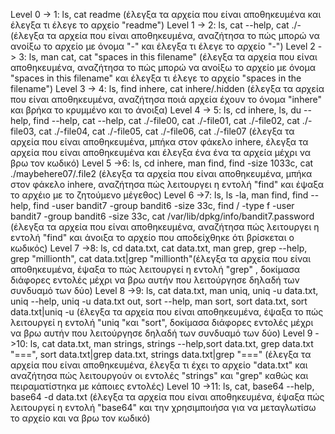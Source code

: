 Level 0 -> 1: ls, cat readme (έλεγξα τα αρχεία που είναι αποθηκευμένα και έλεγξα τι έλεγε το αρχείο "readme")
Level 1 -> 2: ls, cat --help, cat ./- (έλεγξα τα αρχεία που είναι αποθηκευμένα, αναζήτησα το πώς μπορώ να ανοίξω το αρχείο με όνομα "-" και έλεγξα τι έλεγε το αρχείο "-")
Level 2 -> 3: ls, man cat, cat "spaces in this filename"  (έλεγξα τα αρχεία που είναι αποθηκευμένα, αναζήτησα το πώς μπορώ να ανοίξω το αρχείο με όνομα "spaces in this filename" και έλεγξα τι έλεγε το αρχείο "spaces in the filename")
Level 3 -> 4: ls, find inhere, cat inhere/.hidden (έλεγξα τα αρχεία που είναι αποθηκευμένα, αναζήτησα ποιά αρχεία έχουν το όνομα "inhere" και βρήκα το κρυμμένο και το άνοιξα)
Level 4 -> 5: ls, cd inhere, ls, du --help, find --help, cat --help, cat ./-file00, cat ./-file01, cat ./-file02, cat ./-file03, cat ./-file04, cat ./-file05, cat ./-file06, cat ./-file07 (έλεγξα τα αρχεία που είναι αποθηκευμένα, μπήκα στον φάκελο inhere, έλεγξα τα αρχεία που είναι αποθηκευμένα και έλεγξα ένα ένα τα αρχεία μέχρι να βρω τον κωδικό)
Level 5 ->6: ls, cd inhere, man find, find -size 1033c,  cat ./maybehere07/.file2 (έλεγξα τα αρχεία που είναι αποθηκευμένα, μπήκα στον φάκελο inhere, αναζήτησα πώς λειτουργει η εντολή "find" και έψαξα το αρχέιο με το ζητούμενο μέγεθος)
Level 6 ->7: ls, ls -la, man find, find --help, find -user bandit7 -group bandit6 -size 33c, find / -type f -user bandit7 -group bandit6 -size 33c,  cat /var/lib/dpkg/info/bandit7.password (έλεγξα τα αρχεία που είναι αποθηκευμένα, αναζήτησα πώς λειτουργει η εντολή "find" και άνοιξα το αρχείο που αποδείχθηκε ότι βρίσκεται ο κωδικός)
Level 7 ->8: ls, cd data.txt, cat data.txt, man grep, grep --help, grep "millionth", cat data.txt|grep "millionth"(έλεγξα τα αρχεία που είναι αποθηκευμένα, έψαξα το πώς λειτουργεί η εντολή "grep" , δοκίμασα διάφορες εντολές μέχρι να βρω αυτήν που λειτούργησε δηλαδή των συνδυαμό των δύο)
Level 8 ->9: ls, cat data.txt, man uniq, uniq -u data.txt, uniq --help, uniq -u data.txt out, sort --help, man sort, sort data.txt, sort data.txt|uniq -u (έλεγξα τα αρχεία που είναι αποθηκευμένα, έψαξα το πώς λειτουργεί η εντολή "uniq "και "sort", δοκίμασα διάφορες εντολές μέχρι να βρω αυτήν που λειτούργησε δηλαδή των συνδυαμό των δύο)
Level 9 ->10: ls, cat data.txt, man strings, strings --help,sort data.txt, grep data.txt "===", sort data.txt|grep data.txt, strings data.txt|grep "===" (έλεγξα τα αρχεία που είναι αποθηκευμένα, έλεγξα τι έχει το αρχείο "data.txt" και αναζήτησα πώς λειτουργούν οι εντολές "strings" και "grep" καθώς και πειραματίστηκα με κάποιες εντολές)
Level 10 ->11: ls, cat, base64 --help, base64 -d data.txt (έλεγξα τα αρχεία που είναι αποθηκευμένα, έψαξα πώς λειτουργεί η εντολή "base64" και την χρησιμποιήσα για να μεταγλωτίσω το αρχείο και να βρω τον κωδικό)
